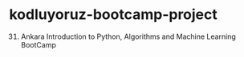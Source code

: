 # kodluyoruz-bootcamp-project
31. Ankara Introduction to Python, Algorithms and Machine Learning BootCamp

